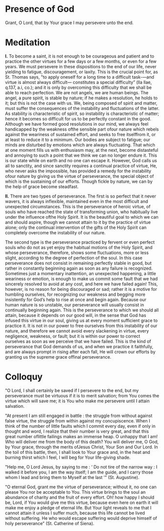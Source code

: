 # Presence of God

Grant, O Lord, that by Your grace I may persevere unto the end.

# Meditation

**I.** To become a saint, it is not enough to be courageous and patient and to practice the other virtues for a few days or a few months, or even for a few years. We must persevere in these dispositions to the end of our life, never yielding to fatigue, discouragement, or laxity. This is the crucial point for, as St. Thomas says, "to apply oneself for a long time to a difficult task-—and virtue is almost always difficult— constitutes a special difficulty” (lla llae, q.137, a.i, co.); and it is only by overcoming this difficulty that we shall be able to reach perfection. We are not angels, we are human beings. The angel, a pure spirit, is stable by nature; if he makes a resolution, he holds to it; but this is not the case with us. We, being composed of spirit and matter, must suffer the consequences of the instability and fluctuations of the latter. As stability is characteristic of spirit, so instability is characteristic of matter; hence it becomes so difficult for us to be perfectly constant in the good. Although we have formed good resolutions in our mind, we always feel handicapped by the weakness ofthe sensible part ofour nature which rebels against the weariness of sustained effort, and seeks to free itselffrom it, or at least to reduce it to a minimum. Our bodies are subject to fatigue; our minds are disturbed by emotions which are always fluctuating. That which at one moment fills us with enthusiasm may, at the next, become distasteful and annoying to such a point that we think we can no longer endure it. This is our state while on earth and no one can escape it. However, God calls us all to sanctity, and since sanctity requires a continual practice of virtue, He, who never asks the impossible, has provided a remedy for the instability ofour nature by giving us the virtue of perseverance, the special object of which is the sustaining of our efforts. Though fickle by nature, we can by the help of grace become steadfast.

**II.** There are two types of perseverance. The first is so perfect that it never wavers, it is always inflexible, maintained even in the most difficult and unexpected circumstances. This is the perseverance of heroic virtue, of souls who have reached the state of transforming union, who habitually live under the influence ofthe Holy Spirit. It is the beautiful goal to which we can and should aspire, though we cannot attain to it by the practice of virtue alone; only the continual intervention of the gifts of the Holy Spirit can completely overcome the instability of our nature.

The second type is the perseverance practiced by fervent or even perfect souls who do not as yet enjoy the habitual motions of the Holy Spirit, and whose perseverance, therefore, shows some fluctuations, more or less slight, according to the degree of perfection of the soul. In this case perseverance does not consist in remaining perfectly stable in good, but rather in constantly beginning again as soon as any failure is recognized. Sometimes just a momentary inattention, an unexpected happening, a little weariness or emotion, is enough to make us commit some fault that we had sincerely resolved to avoid at any cost, and here we have failed again! This, however, is no reason for being discouraged or sad; rather it is a motive for humbling ourselves, for recognizing our weakness and begging more insistently for God’s help to rise at once and begin again. Because our human nature is so unstable, our perseverance will usually consist in continually beginning again. This is the perseverance to which we should all attain, because it depends on our good will, in the sense that God has infused this virtue in our soul, giving us at every moment sufficient grace to practice it. It is not in our power to free ourselves from this instability of our nature, and therefore we cannot avoid every slackening in virtue, every negligence, weakness, or fault; but it is within our power to correct ourselves as soon as we perceive that we have failed. This is the kind of perseverance that God demands of us, and when we practice it faithfully, and are always prompt in rising after each fall, He will crown our efforts by granting us the supreme grace offinal perseverance.

# Colloquy

"O Lord, I shall certainly be saved if I persevere to the end, but my perseverance must be virtuous if it is to merit salvation; from You comes the virtue which will save me; it is You who make me persevere until I attain salvation.

"At present I am still engaged in battle : the struggle from without against false virtue, the struggle from within against my concupiscence. When I think of the number of little faults which I commit every day, even if only in thought and word, I realize that their number is very great, and that this great number oflittle failings makes an immense heap. O unhappy that I am! Who will deliver me from the body of this death? You will deliver me, O God, by Your grace, through the merits ofJesus Christ, Your Son and Our Lord. In the toil of this battle, then, I shall look to Your grace and, in the heat and burning thirst which I feel, I will beg for Your life-giving shade.

"Help me, O Lord Jesus, by saying to me : ‘ Do not tire of the narrow way : I walked it before you, I am the way itself; I am the guide, and I carry those whom I lead and bring them to Myself at the last ’" (St. Augustine).

"O eternal God, grant me the virtue of perseverance; without it, no one can please You nor be acceptable to You. This virtue brings to the soul an abundance of charity and the fruit of every effort. Oh! how happy I should be, Lord, if You would give me this virtue, because even here on earth it will make me enjoy a pledge of eternal life. But Your light reveals to me that I cannot attain it unless I suffer much, because this life cannot be lived without suffering. He who would escape suffering would deprive himself of holy perseverance" (St. Catherine of Siena).
